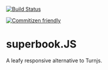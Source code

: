 [![Build Status](https://travis-ci.org/marvindanig/superbook.svg?branch=master)](https://travis-ci.org/marvindanig/superbook)

[![Commitizen friendly](https://img.shields.io/badge/commitizen-friendly-brightgreen.svg)](http://commitizen.github.io/cz-cli/)

# superbook.JS

A leafy responsive alternative to Turnjs.
